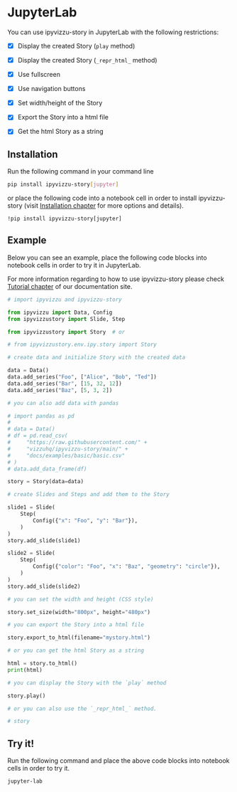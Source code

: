 # JupyterLab

You can use ipyvizzu-story in JupyterLab with the following restrictions:

- [x] Display the created Story (`play` method)

- [x] Display the created Story (`_repr_html_` method)

- [x] Use fullscreen

- [x] Use navigation buttons

- [x] Set width/height of the Story

- [x] Export the Story into a html file

- [x] Get the html Story as a string

## Installation

Run the following command in your command line

```sh
pip install ipyvizzu-story[jupyter]
```

or place the following code into a notebook cell in order to install
ipyvizzu-story (visit [Installation chapter](../../installation.md) for more
options and details).

```
!pip install ipyvizzu-story[jupyter]
```

## Example

Below you can see an example, place the following code blocks into notebook
cells in order to try it in JupyterLab.

For more information regarding to how to use ipyvizzu-story please check
[Tutorial chapter](../../tutorial.md) of our documentation site.

```python
# import ipyvizzu and ipyvizzu-story

from ipyvizzu import Data, Config
from ipyvizzustory import Slide, Step

from ipyvizzustory import Story  # or

# from ipyvizzustory.env.ipy.story import Story
```

```python
# create data and initialize Story with the created data

data = Data()
data.add_series("Foo", ["Alice", "Bob", "Ted"])
data.add_series("Bar", [15, 32, 12])
data.add_series("Baz", [5, 3, 2])

# you can also add data with pandas

# import pandas as pd
#
# data = Data()
# df = pd.read_csv(
#     "https://raw.githubusercontent.com/" +
#     "vizzuhq/ipyvizzu-story/main/" +
#     "docs/examples/basic/basic.csv"
# )
# data.add_data_frame(df)

story = Story(data=data)
```

```python
# create Slides and Steps and add them to the Story

slide1 = Slide(
    Step(
        Config({"x": "Foo", "y": "Bar"}),
    )
)
story.add_slide(slide1)

slide2 = Slide(
    Step(
        Config({"color": "Foo", "x": "Baz", "geometry": "circle"}),
    )
)
story.add_slide(slide2)
```

```python
# you can set the width and height (CSS style)

story.set_size(width="800px", height="480px")
```

```python
# you can export the Story into a html file

story.export_to_html(filename="mystory.html")

# or you can get the html Story as a string

html = story.to_html()
print(html)
```

```python
# you can display the Story with the `play` method

story.play()
```

```python
# or you can also use the `_repr_html_` method.

# story
```

## Try it!

Run the following command and place the above code blocks into notebook cells in
order to try it.

```sh
jupyter-lab
```
